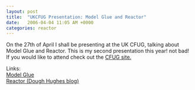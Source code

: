 ```yaml
---
layout: post
title:  "UKCFUG Presentation: Model Glue and Reactor"
date:   2006-04-04 11:05 AM +0000
categories: reactor
---
```

<p>On the 27th of April I shall be presenting at the UK CFUG, talking about Model Glue and Reactor. This is my second presentation this year! not bad!&nbsp; If you would like to attend check out the <a href="http://www.ukcfug.org/register.cfm?ObjectID=643A62AF-F1FF-921E-1372A1B7B3FBECE4">CFUG site.</a></p>
<p>Links:<br /><a href="http://doughughes.net/">Model Glue<br />Reactor (Dough Hughes blog)</a></p>